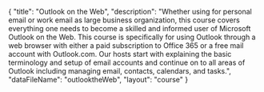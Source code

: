 {
	"title": "Outlook on the Web",
	"description": "Whether using for personal email or work email as large business organization, this course covers everything one needs to become a skilled and informed user of Microsoft Outlook on the Web. This course is specifically for using Outlook through a web browser with either a paid subscription to Office 365 or a free mail account with Outlook.com.   Our hosts start with explaining the basic terminology and setup of email accounts and continue on to all areas of Outlook including managing email, contacts, calendars, and tasks.",
	"dataFileName": "outlooktheWeb",
	"layout": "course"
}